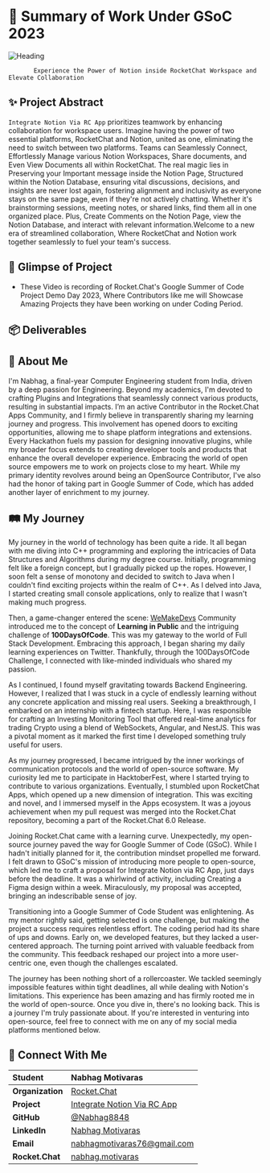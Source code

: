 # 🚢 Summary of Work Under GSoC 2023

![Heading](https://github.com/Nabhag8848/GoogleSummerOfCode/assets/65061890/836f66fd-8a83-4c2b-bf62-38b276ecdaa9)
```
       Experience the Power of Notion inside RocketChat Workspace and Elevate Collaboration
```

## ✨ Project Abstract 

`Integrate Notion Via RC App` prioritizes teamwork by enhancing collaboration for workspace users. Imagine having the power of two essential platforms, RocketChat and Notion, united as one, eliminating the need to switch between two platforms. Teams can Seamlessly Connect, Effortlessly Manage various Notion Workspaces, Share documents, and Even View Documents all within RocketChat. The real magic lies in Preserving your Important message inside the Notion Page, Structured within the Notion Database, ensuring vital discussions, decisions, and insights are never lost again, fostering alignment and inclusivity as everyone stays on the same page, even if they're not actively chatting. Whether it's brainstorming sessions, meeting notes, or shared links, find them all in one organized place. Plus, Create Comments on the Notion Page, view the Notion Database, and interact with relevant information.Welcome to a new era of streamlined collaboration, Where RocketChat and Notion work together seamlessly to fuel your team's success.

## 🌅 Glimpse of Project
-  These Video is recording of Rocket.Chat's Google Summer of Code Project Demo Day 2023, Where Contributors like me will Showcase Amazing Projects they have been working on under Coding Period.

## 📦 Deliverables

## 👤 About Me

I'm Nabhag, a final-year Computer Engineering student from India, driven by a deep passion for Engineering. Beyond my academics, I'm devoted to crafting Plugins and Integrations that seamlessly connect various products, resulting in substantial impacts. I’m an active Contributor in the Rocket.Chat Apps Community, and I firmly believe in transparently sharing my learning journey and progress. This involvement has opened doors to exciting opportunities, allowing me to shape platform integrations and extensions. Every Hackathon fuels my passion for designing innovative plugins, while my broader focus extends to creating developer tools and products that enhance the overall developer experience. Embracing the world of open source empowers me to work on projects close to my heart. While my primary identity revolves around being an OpenSource Contributor, I've also had the honor of taking part in Google Summer of Code, which has added another layer of enrichment to my journey.

## 🛤️ My Journey

My journey in the world of technology has been quite a ride. It all began with me diving into C++ programming and exploring the intricacies of Data Structures and Algorithms during my degree course. Initially, programming felt like a foreign concept, but I gradually picked up the ropes. However, I soon felt a sense of monotony and decided to switch to Java when I couldn't find exciting projects within the realm of C++. As I delved into Java, I started creating small console applications, only to realize that I wasn't making much progress.

Then, a game-changer entered the scene: [WeMakeDevs](https://wemakedevs.org/) Community introduced me to the concept of **Learning in Public** and the intriguing challenge of **100DaysOfCode**. This was my gateway to the world of Full Stack Development. Embracing this approach, I began sharing my daily learning experiences on Twitter. Thankfully, through the 100DaysOfCode Challenge, I connected with like-minded individuals who shared my passion.

As I continued, I found myself gravitating towards Backend Engineering. However, I realized that I was stuck in a cycle of endlessly learning without any concrete application and missing real users. Seeking a breakthrough, I embarked on an internship with a fintech startup. Here, I was responsible for crafting an Investing Monitoring Tool that offered real-time analytics for trading Crypto using a blend of WebSockets, Angular, and NestJS. This was a pivotal moment as it marked the first time I developed something truly useful for users.

As my journey progressed, I became intrigued by the inner workings of communication protocols and the world of open-source software. My curiosity led me to participate in HacktoberFest, where I started trying to contribute to various organizations. Eventually, I stumbled upon RocketChat Apps, which opened up a new dimension of integration. This was exciting and novel, and I immersed myself in the Apps ecosystem. It was a joyous achievement when my pull request was merged into the Rocket.Chat repository, becoming a part of the Rocket.Chat 6.0 Release.

Joining Rocket.Chat came with a learning curve. Unexpectedly, my open-source journey paved the way for Google Summer of Code (GSoC). While I hadn't initially planned for it, the contribution mindset propelled me forward. I felt drawn to GSoC's mission of introducing more people to open-source, which led me to craft a proposal for Integrate Notion via RC App, just days before the deadline. It was a whirlwind of activity, including Creating a Figma design within a week. Miraculously, my proposal was accepted, bringing an indescribable sense of joy.

Transitioning into a Google Summer of Code Student was enlightening. As my mentor rightly said, getting selected is one challenge, but making the project a success requires relentless effort. The coding period had its share of ups and downs. Early on, we developed features, but they lacked a user-centered approach. The turning point arrived with valuable feedback from the community. This feedback reshaped our project into a more user-centric one, even though the challenges escalated.

The journey has been nothing short of a rollercoaster. We tackled seemingly impossible features within tight deadlines, all while dealing with Notion's limitations. This experience has been amazing and has firmly rooted me in the world of open-source. Once you dive in, there's no looking back. This is a journey I'm truly passionate about. If you're interested in venturing into open-source, feel free to connect with me on any of my social media platforms mentioned below.

## 💬 Connect With Me
<div align="center">

| **Student** | Nabhag Motivaras |
|:--------------------|:-------------------|
| **Organization** | [Rocket.Chat](https://rocket.chat/) |
| **Project** | [Integrate Notion Via RC App](https://summerofcode.withgoogle.com/programs/2023/projects/9v76k7Q8) |
| **GitHub** | [@Nabhag8848](https://github.com/Nabhag8848) |
| **LinkedIn** | [Nabhag Motivaras](https://www.linkedin.com/in/nabhag-motivaras-460b3b1aa/) |
| **Email** | <a href="mailto:nabhagmotivaras76@gmail.com">nabhagmotivaras76@gmail.com</a> |
| **Rocket.Chat** | [nabhag.motivaras](https://open.rocket.chat/direct/nabhag.motivaras) |
       
</div>



